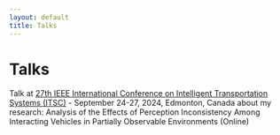 ```yaml
---
layout: default
title: Talks
---
```

# Talks

Talk at [27th IEEE International Conference on Intelligent Transportation Systems (ITSC)](https://ieee-itsc.org/2024/) - September 24-27, 2024, Edmonton, Canada about my research: Analysis of the Effects of Perception Inconsistency Among Interacting Vehicles in Partially Observable Environments (Online) 

<!-- <br>  -->

<!-- Talk at ICST-2016 [Sensor platform for non-invasive ubiquitous current sensing](https://ieeexplore.ieee.org/abstract/document/7796322)  | China Nanjing (slides) -->


<!-- \textbf{{Analysis of the Effects of Perception Inconsistency Among Interacting Vehicles in Partially Observable Environments} (Online) \hfill 09/2024 }
   \begin{itemize}
   \item 
   Presented at the 27th IEEE International Conference on Intelligent Transportation Systems (ITSC), September 24-27, 2024, Edmonton, Canada
\end{itemize} -->